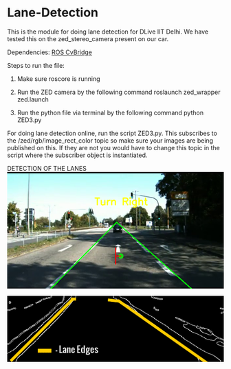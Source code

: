 # Lane-Detection
This is the module for doing lane detection for DLive IIT Delhi. We have tested this on the zed_stereo_camera present on our car.

Dependencies:
[ROS CvBridge](http://wiki.ros.org/cv_bridge)

Steps to run the file: 
1) Make sure roscore is running

2) Run the ZED camera by the following command
   roslaunch zed_wrapper zed.launch
   
3) Run the python file via terminal by the following command
   python ZED3.py

For doing lane detection online, run the script ZED3.py. This subscribes to the /zed/rgb/image_rect_color topic so make sure your images are being published on this. If they are not you would have to change this topic in the script where the subscriber object is instantiated.

DETECTION OF THE LANES  
![LANE](Results/frame.png "Lane detection")


![CANNY](Results/imageedit_12_2827626451.png)



